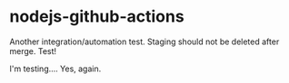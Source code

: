 # nodejs-github-actions

Another integration/automation test. Staging should not be deleted after merge. Test!

I'm testing.... Yes, again.
